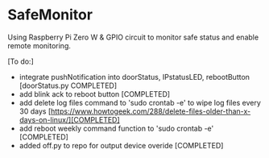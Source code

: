 # SafeMonitor
Using Raspberry Pi Zero W & GPIO circuit to monitor safe status and enable remote monitoring.

[To do:]
- integrate pushNotification into doorStatus, IPstatusLED, rebootButton [doorStatus.py COMPLETED]
- add blink ack to reboot button [COMPLETED]
- add delete log files command to 'sudo crontab -e' to wipe log files every 30 days [https://www.howtogeek.com/288/delete-files-older-than-x-days-on-linux/][COMPLETED]
- add reboot weekly command function to 'sudo crontab -e' [COMPLETED]
- added off.py to repo for output device overide [COMPLETED]
